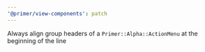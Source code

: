 ```yaml
---
'@primer/view-components': patch
---
```


Always align group headers of a `Primer::Alpha::ActionMenu` at the beginning of the line
